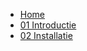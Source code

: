 <!-- docs/_sidebar.md -->

* [Home](/)
* [01 Introductie](./01_introductie/01_introductie.md)
* [02 Installatie](./02_installatie/01_installatie.md)
